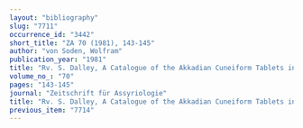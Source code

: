 ```yaml
---
layout: "bibliography"
slug: "7711"
occurrence_id: "3442"
short_title: "ZA 70 (1981), 143-145"
author: "von Soden, Wolfram"
publication_year: "1981"
title: "Rv. S. Dalley, A Catalogue of the Akkadian Cuneiform Tablets in the Collections of the Royal Scottish Museum, with copies of the Texts"
volume_no_: "70"
pages: "143-145"
journal: "Zeitschrift für Assyriologie"
title: "Rv. S. Dalley, A Catalogue of the Akkadian Cuneiform Tablets in the Collections of the Royal Scottish Museum, with copies of the Texts"
previous_item: "7714"
---
```

